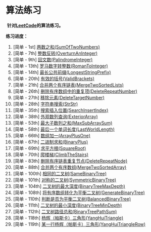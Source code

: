 # 算法练习
​	**针对[LeetCode](https://leetcode-cn.com)的算法练习。**



**练习进度：**

1. [简单 - 1st] [两数之和(SumOfTwoNumbers)](https://leetcode-cn.com/problems/two-sum/)
2. [简单 - 7th] [整数反转(OverturnAnInteger)](https://leetcode-cn.com/problems/reverse-integer/)
3. [简单 - 9th] [回文数(PalindromeInteger)](https://leetcode-cn.com/problems/palindrome-number/)
4. [简单 - 13th] [罗马数字转整数(RomanToInteger)](https://leetcode-cn.com/problems/roman-to-integer/)
5. [简单 - 14th] [最长公共前缀(LongestStringPrefix)](https://leetcode-cn.com/problems/longest-common-prefix/)
6. [简单 - 20th] [有效的括号(ValidBrackets)](https://leetcode-cn.com/problems/valid-parentheses/)
7. [简单 - 21th] [合并两个有序链表(MergeTwoSortedLists)](https://leetcode-cn.com/problems/merge-two-sorted-lists/)
8. [简单 - 26th] [删除有序数组中的重复项(DeleteRepeatNumber)](https://leetcode-cn.com/problems/remove-duplicates-from-sorted-array/)
9. [简单 - 27th] [移除元素(DeleteTargetNumber)](https://leetcode-cn.com/problems/remove-element/)
10. [简单 - 28th] [字符串搜索(StrStr)](https://leetcode-cn.com/problems/implement-strstr/)
11. [简单 - 35th] [搜索插入位置(SearchInsertIndex)](https://leetcode-cn.com/problems/search-insert-position/)
12. [简单 - 38th] [外观数列查询(ExteriorArray)](https://leetcode-cn.com/problems/count-and-say/)
13. [简单 - 53th] [最大子数列之和(MaxSubArraySum)](https://leetcode-cn.com/problems/maximum-subarray/)
14. [简单 - 58th] [最后一个单词长度(LastWorldLength)](https://leetcode-cn.com/problems/length-of-last-word/)
15. [简单 - 66th] [数组加一(ArrayPlusOne)](https://leetcode-cn.com/problems/plus-one/)
16. [简单 - 67th] [二进制求和(BinaryPlus)](https://leetcode-cn.com/problems/add-binary/)
17. [简单 - 69th] [求平方根(SquareRoot)](https://leetcode-cn.com/problems/sqrtx/)
18. [简单 - 70th] [爬楼梯(ClimbTheStairs)](https://leetcode-cn.com/problems/climbing-stairs/)
19. [简单 - 83th] [删除有序链表重复节点(DeleteRepeatNode)](https://leetcode-cn.com/problems/remove-duplicates-from-sorted-list/)
20. [简单 - 88th] [合并两个有序数组(MergeTwoSortedArray)](https://leetcode-cn.com/problems/merge-sorted-array/)
21. [简单 - 100th] [相同的二叉树(SameBinaryTree)](https://leetcode-cn.com/problems/same-tree/)
22. [简单 - 101th] [对称的二叉树(SymmetricBinaryTree)](https://leetcode-cn.com/problems/symmetric-tree/)
23. [简单 - 104th] [二叉树的最大深度(BinaryTreeMaxDepth)](https://leetcode-cn.com/problems/maximum-depth-of-binary-tree/)
24. [简单 - 108th] [将有序数组转化为平衡二叉树(GenerateBinaryTree)](https://leetcode-cn.com/problems/convert-sorted-array-to-binary-search-tree/)
25. [简单 - 110th] [判断是否为平衡二叉树(BalancedBinaryTree)](https://leetcode-cn.com/problems/balanced-binary-tree/)
26. [简单 - 111th] [二叉树的最小深度(BinaryTreeMinDepth)](https://leetcode-cn.com/problems/minimum-depth-of-binary-tree/)
27. [简单 - 112th] [二叉树路径总和(BinaryTreePathSum)](https://leetcode-cn.com/problems/path-sum/)
28. [简单 - 118th] [杨辉（帕斯卡）三角形(YangHuiTriangle)](https://leetcode-cn.com/problems/pascals-triangle/)
29. [简单 - 119th] [某一行杨辉（帕斯卡）三角形(YangHuiTriangleRow)](https://leetcode-cn.com/problems/pascals-triangle-ii/)





